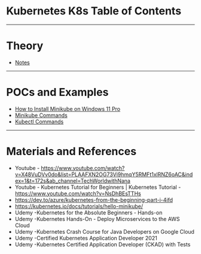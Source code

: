 # Kubernetes K8s Table of Contents
------
# Theory
* [Notes](notes.md)
------
# POCs and Examples
* [How to Install Minikube on Windows 11 Pro](minikube-kubectl-installation.md)
* [Minikube Commands](minikube-commands.md)
* [Kubectl Commands](kubectl-commands.md)
------
# Materials and References
* Youtube - https://www.youtube.com/watch?v=X48VuDVv0do&list=PLAAFXN2OG73Vi9hmqY5RMFt1xlRNZ6oAC&index=1&t=172s&ab_channel=TechWorldwithNana
* Youtube - Kubernetes Tutorial for Beginners | Kubernetes Tutorial - https://www.youtube.com/watch?v=NsDhBEsTTHs
* https://dev.to/azure/kubernetes-from-the-beginning-part-i-4ifd
* https://kubernetes.io/docs/tutorials/hello-minikube/
* Udemy -Kubernetes for the Absolute Beginners - Hands-on
* Udemy -Kubernetes Hands-On - Deploy Microservices to the AWS Cloud
* Udemy -Kubernetes Crash Course for Java Developers on Google Cloud
* Udemy -Certified Kubernetes Application Developer 2021
* Udemy -Kubernetes Certified Application Developer (CKAD) with Tests
